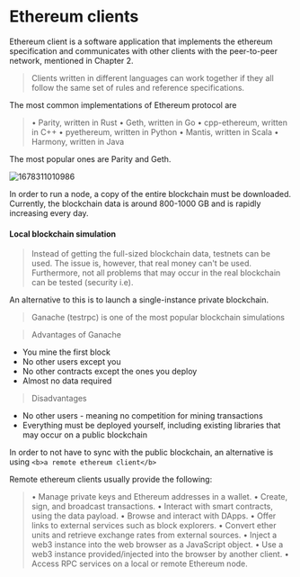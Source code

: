 # Ethereum clients

Ethereum client is a software application that implements the ethereum specification and communicates with other clients with the peer-to-peer network, mentioned in Chapter 2.

> Clients written in different languages can work together if they all follow the same set of rules and reference specifications.

The most common implementations of Ethereum protocol are

> • Parity, written in Rust • Geth, written in Go • cpp-ethereum, written in C++ • pyethereum, written in Python • Mantis, written in Scala • Harmony, written in Java

The most popular ones are Parity and Geth.

![1678311010986](<../Mastering Ethereum Book/image/Chapter3-EthereumClients/1678311010986.png>)

In order to run a node, a copy of the entire blockchain must be downloaded. Currently, the blockchain data is around 800-1000 GB and is rapidly increasing every day.

#### Local blockchain simulation

> Instead of getting the full-sized blockchain data, testnets can be used. The issue is, however, that real money can't be used. Furthermore, not all problems that may occur in the real blockchain can be tested (security i.e).

An alternative to this is to launch a single-instance private blockchain.

> Ganache (testrpc) is one of the most popular blockchain simulations

> Advantages of Ganache

* You mine the first block
* No other users except you
* No other contracts except the ones you deploy
* Almost no data required

> Disadvantages

* No other users - meaning no competition for mining transactions
* Everything must be deployed yourself, including existing libraries that may occur on a public blockchain

In order to not have to sync with the public blockchain, an alternative is using `<b>a remote ethereum client</b>`

Remote ethereum clients usually provide the following:

> • Manage private keys and Ethereum addresses in a wallet. • Create, sign, and broadcast transactions. • Interact with smart contracts, using the data payload. • Browse and interact with DApps. • Offer links to external services such as block explorers. • Convert ether units and retrieve exchange rates from external sources. • Inject a web3 instance into the web browser as a JavaScript object. • Use a web3 instance provided/injected into the browser by another client. • Access RPC services on a local or remote Ethereum node.
